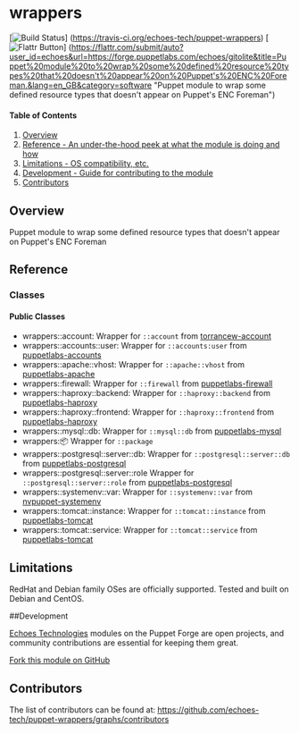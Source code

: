# wrappers

[![Build Status](https://travis-ci.org/echoes-tech/puppet-wrappers.svg?branch=master)]
(https://travis-ci.org/echoes-tech/puppet-wrappers)
[![Flattr Button](https://api.flattr.com/button/flattr-badge-large.png "Flattr This!")]
(https://flattr.com/submit/auto?user_id=echoes&url=https://forge.puppetlabs.com/echoes/gitolite&title=Puppet%20module%20to%20wrap%20some%20defined%20resource%20types%20that%20doesn't%20appear%20on%20Puppet's%20ENC%20Foreman.&lang=en_GB&category=software "Puppet module to wrap some defined resource types that doesn't appear on Puppet's ENC Foreman")

#### Table of Contents

1. [Overview](#overview)
2. [Reference - An under-the-hood peek at what the module is doing and how](#reference)
3. [Limitations - OS compatibility, etc.](#limitations)
4. [Development - Guide for contributing to the module](#development)
5. [Contributors](#contributors)

## Overview

Puppet module to wrap some defined resource types that doesn't appear on Puppet's ENC Foreman

## Reference

### Classes

#### Public Classes

* wrappers::account: Wrapper for ```::account``` from [torrancew-account](https://forge.puppetlabs.com/torrancew/account)
* wrappers::accounts::user: Wrapper for ```::accounts:user``` from [puppetlabs-accounts](https://forge.puppetlabs.com/puppetlabs/accounts)
* wrappers::apache::vhost: Wrapper for ```::apache::vhost``` from [puppetlabs-apache](https://forge.puppetlabs.com/puppetlabs/apache)
* wrappers::firewall: Wrapper for ```::firewall``` from [puppetlabs-firewall](https://forge.puppetlabs.com/puppetlabs/firewall)
* wrappers::haproxy::backend: Wrapper for ```::haproxy::backend``` from [puppetlabs-haproxy](https://forge.puppetlabs.com/puppetlabs/haproxy)
* wrappers::haproxy::frontend: Wrapper for ```::haproxy::frontend``` from [puppetlabs-haproxy](https://forge.puppetlabs.com/puppetlabs/haproxy)
* wrappers::mysql::db: Wrapper for ```::mysql::db``` from [puppetlabs-mysql](https://forge.puppetlabs.com/puppetlabs/mysql)
* wrappers::package: Wrapper for ```::package```
* wrappers::postgresql::server::db: Wrapper for ```::postgresql::server::db``` from [puppetlabs-postgresql](https://forge.puppetlabs.com/puppetlabs/postgresql)
* wrappers::postgresql::server::role Wrapper for ```::postgresql::server::role``` from [puppetlabs-postgresql](https://forge.puppetlabs.com/puppetlabs/postgresql)
* wrappers::systemenv::var: Wrapper for ```::systemenv::var``` from [nvpuppet-systemenv](https://forge.puppetlabs.com/nvpuppet/systemenv)
* wrappers::tomcat::instance: Wrapper for ```::tomcat::instance``` from [puppetlabs-tomcat](https://forge.puppetlabs.com/puppetlabs/tomcat)
* wrappers::tomcat::service: Wrapper for ```::tomcat::service``` from [puppetlabs-tomcat](https://forge.puppetlabs.com/puppetlabs/tomcat)

## Limitations

RedHat and Debian family OSes are officially supported. Tested and built on Debian and CentOS.

##Development

[Echoes Technologies](https://www.echoes-tech.com) modules on the Puppet Forge are open projects, and community contributions are essential for keeping them great.

[Fork this module on GitHub](https://github.com/echoes-tech/puppet-wrappers/fork)

## Contributors

The list of contributors can be found at: https://github.com/echoes-tech/puppet-wrappers/graphs/contributors
